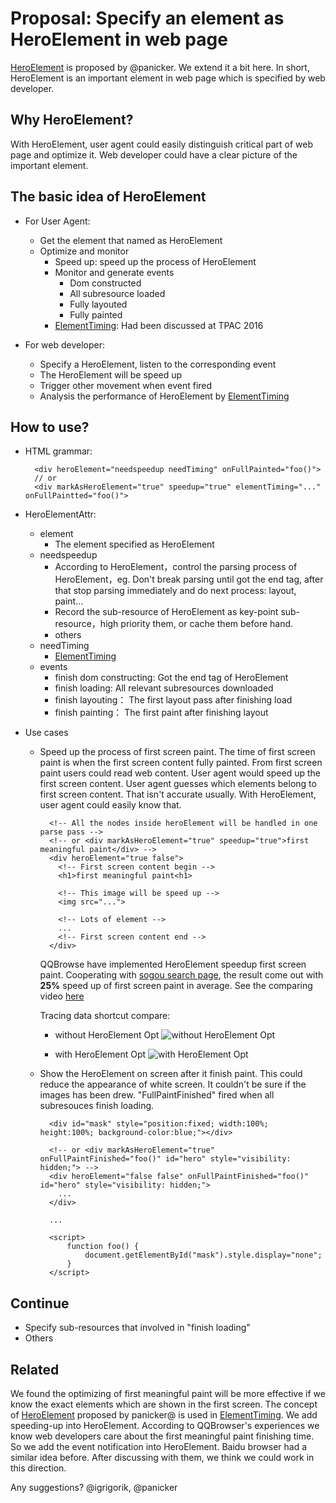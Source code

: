 # Proposal: Specify an element as HeroElement in web page

[HeroElement](https://docs.google.com/document/d/1yRYfYR1DnHtgwC4HRR04ipVVhT1h5gkI6yPmKCgJkyQ/edit#) is proposed by @panicker. We extend it a bit here. In short, HeroElement is an important element in web page which is specified by web developer.

## Why HeroElement?

With HeroElement, user agent could easily distinguish critical part of web page and optimize it. Web developer could have a clear picture of the important element.

## The basic idea of HeroElement

- For User Agent:
	- Get the element that named as HeroElement
	- Optimize and monitor
		- Speed up: speed up the process of HeroElement
		- Monitor and generate events
			- Dom constructed
			- All subresource loaded
			- Fully layouted
			- Fully painted
		- [ElementTiming](https://github.com/w3c/charter-webperf/issues/30): Had been discussed at TPAC 2016

- For web developer:
	- Specify a HeroElement, listen to the corresponding event
	- The HeroElement will be speed up
	- Trigger other movement when event fired
	- Analysis the performance of HeroElement by [ElementTiming](https://github.com/w3c/charter-webperf/issues/30)

## How to use?

- HTML grammar:

		<div heroElement="needspeedup needTiming" onFullPainted="foo()">
		// or
		<div markAsHeroElement="true" speedup="true" elementTiming="..." onFullPaintted="foo()">

- HeroElementAttr:
	- element
		- The element specified as HeroElement
	- needspeedup
		- According to HeroElement，control the parsing process of HeroElement，eg. Don't break parsing until got the end tag, after that stop parsing immediately and do next process: layout, paint...
		- Record the sub-resource of HeroElement as key-point sub-resource，high priority them, or cache them before hand.
		- others
	- needTiming
		- [ElementTiming](https://github.com/w3c/charter-webperf/issues/30)
	- events
		- finish dom constructing: Got the end tag of HeroElement
		- finish loading: All relevant subresources downloaded
		- finish layouting： The first layout pass after finishing load
		- finish painting： The first paint after finishing layout

- Use cases
	- Speed up the process of first screen paint. The time of first screen paint is when the first screen content fully painted. From first screen paint users could read web content. User agent would speed up the first screen content. User agent guesses which elements belong to first screen content. That isn't accurate usually. With HeroElement, user agent could easily know that.

			<!-- All the nodes inside heroElement will be handled in one parse pass -->
			<!-- or <div markAsHeroElement="true" speedup="true">first meaningful paint</div> -->
			<div heroElement="true false">
			  <!-- First screen content begin -->
			  <h1>first meaningful paint<h1>

			  <!-- This image will be speed up -->
			  <img src="...">

			  <!-- Lots of element -->
			  ...
			  <!-- First screen content end -->
			</div>

		QQBrowse have implemented HeroElement speedup first screen paint. Cooperating with [sogou search page](https://m.sogou.com/web/searchList.jsp?pid=sogou-clse-2996962656838a97&e=1427&g_f=123&keyword=%E5%A4%A7%E4%B8%BB%E5%AE%B0), the result come out with **25%** speed up of first screen paint in average. See the comparing video [here](http://res.imtt.qq.com///qqbrowser_x5/cathiechen/HeroElement/hev.html)

		Tracing data shortcut compare:
		- without HeroElement Opt
		![without HeroElement Opt](http://i.imgur.com/MoSVgkJ.png)

		- with HeroElement Opt
		![with HeroElement Opt](http://i.imgur.com/nWrJRkg.png)
			

	- Show the HeroElement on screen after it finish paint. This could reduce the appearance of white screen. It couldn't be sure if the images has been drew. "FullPaintFinished" fired when all subresouces finish loading.  

			<div id="mask" style="position:fixed; width:100%; height:100%; background-color:blue;"></div>

			<!-- or <div markAsHeroElement="true" onFullPaintFinished="foo()" id="hero" style="visibility: hidden;"> -->
			<div heroElement="false false" onFullPaintFinished="foo()" id="hero" style="visibility: hidden;">
			  ...
			</div>

			...

			<script>
				function foo() {
					document.getElementById("mask").style.display="none";
				}
			</script>

## Continue

- Specify sub-resources that involved in "finish loading"
- Others

## Related

We found the optimizing of first meaningful paint will be more effective if we know the exact elements which are shown in the first screen. The concept of [HeroElement](https://docs.google.com/document/d/1yRYfYR1DnHtgwC4HRR04ipVVhT1h5gkI6yPmKCgJkyQ/edit#) proposed by panicker@ is used in [ElementTiming](https://github.com/w3c/charter-webperf/issues/30). We add speeding-up into HeroElement. According to QQBrowser's experiences we know web developers care about the first meaningful paint finishing time. So we add the event notification into HeroElement. Baidu browser had a similar idea before. After discussing with them, we think we could work in this direction.

Any suggestions? @igrigorik, @panicker
